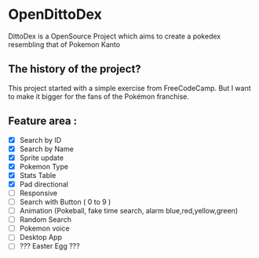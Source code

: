 # OpenDittoDex
DittoDex is a OpenSource Project which aims to create a pokedex resembling that of Pokemon Kanto

## The history of the project?

This project started with a simple exercise from FreeCodeCamp. But I want to make it bigger for the fans of the Pokémon franchise.

## Feature area : 
- [x] Search by ID 
- [x] Search by Name
- [x] Sprite update
- [x] Pokemon Type
- [x] Stats Table
- [x] Pad directional
- [ ] Responsive
- [ ] Search with Button ( 0 to 9 )
- [ ] Animation (Pokeball, fake time search, alarm blue,red,yellow,green)
- [ ] Random Search
- [ ] Pokemon voice
- [ ] Desktop App 
- [ ] ??? Easter Egg ???
